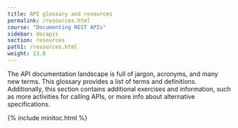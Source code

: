 ```yaml
---
title: API glossary and resources
permalink: /resources.html
course: "Documenting REST APIs"
sidebar: docapis
section: resources
path1: /resources.html
weight: 13.0
---
```


The API documentation landscape is full of jargon, acronyms, and many new terms. This glossary provides a list of terms and definitions. Additionally, this section contains additional exercises and information, such as more activities for calling APIs, or more info about alternative specifications.

{% include minitoc.html %}
